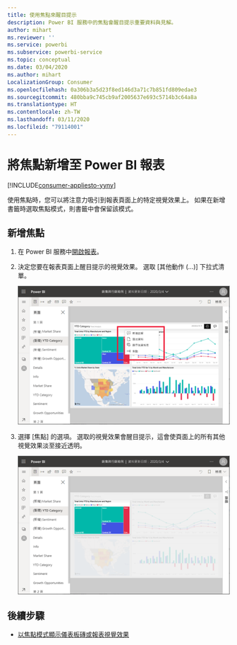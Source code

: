 ```yaml
---
title: 使用焦點來醒目提示
description: Power BI 服務中的焦點會醒目提示重要資料與見解。
author: mihart
ms.reviewer: ''
ms.service: powerbi
ms.subservice: powerbi-service
ms.topic: conceptual
ms.date: 03/04/2020
ms.author: mihart
LocalizationGroup: Consumer
ms.openlocfilehash: 0a306b3a5d23f8ed146d3a71c7b851fd809edae3
ms.sourcegitcommit: 480bba9c745cb9af2005637e693c5714b3c64a8a
ms.translationtype: HT
ms.contentlocale: zh-TW
ms.lasthandoff: 03/11/2020
ms.locfileid: "79114001"
---
```

# <a name="add-spotlights-to-power-bi-reports"></a>將焦點新增至 Power BI 報表

[!INCLUDE[consumer-appliesto-yyny](../includes/consumer-appliesto-yyny.md)]

使用焦點時，您可以將注意力吸引到報表頁面上的特定視覺效果上。  如果在新增書籤時選取焦點模式，則書籤中會保留該模式。

## <a name="add-a-spotlight"></a>新增焦點

1. 在 Power BI 服務中[開啟報表](end-user-report-open.md)。

2. 決定您要在報表頁面上醒目提示的視覺效果。 選取 [其他動作 (...)]  下拉式清單。  

    ![比較聚焦與焦點模式](media/end-user-spotlight/power-bi-spotlight.png)

3. 選擇 [焦點]  的選項。 選取的視覺效果會醒目提示，這會使頁面上的所有其他視覺效果淡至接近透明。 

    ![聚焦模式](media/end-user-spotlight/power-bi-spotlighted.png)



## <a name="next-steps"></a>後續步驟

* [以焦點模式顯示儀表板磚或報表視覺效果](end-user-focus.md)

